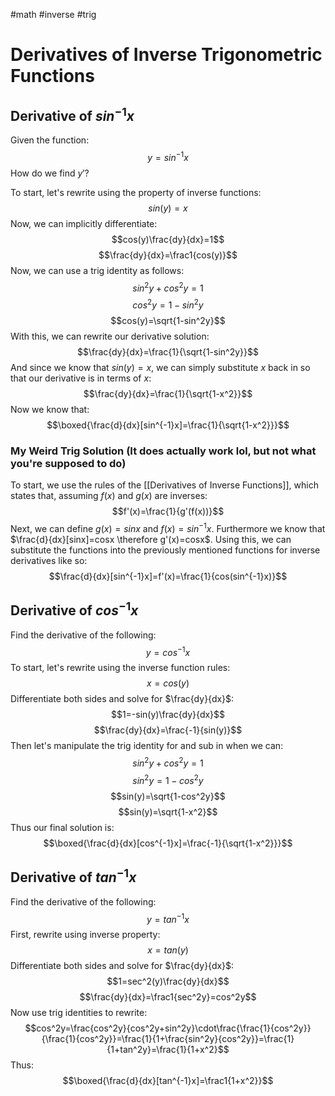 #math #inverse #trig
# Derivatives of Inverse Trigonometric Functions

## Derivative of $sin^{-1}x$
Given the function: $$y=sin^{-1}x$$ How do we find $y'$?

To start, let's rewrite using the property of inverse functions: $$sin(y)=x$$ Now, we can implicitly differentiate: $$cos(y)\frac{dy}{dx}=1$$
$$\frac{dy}{dx}=\frac1{cos(y)}$$
Now, we can use a trig identity as follows: $$sin^2y+cos^2y=1$$
$$cos^2y=1-sin^2y$$
$$cos(y)=\sqrt{1-sin^2y}$$
With this, we can rewrite our derivative solution: $$\frac{dy}{dx}=\frac{1}{\sqrt{1-sin^2y}}$$
And since we know that $sin(y)=x$, we can simply substitute $x$ back in so that our derivative is in terms of $x$: $$\frac{dy}{dx}=\frac{1}{\sqrt{1-x^2}}$$
Now we know that:
$$\boxed{\frac{d}{dx}[sin^{-1}x]=\frac{1}{\sqrt{1-x^2}}}$$
### My Weird Trig Solution (It does actually work lol, but not what you're supposed to do)
To start, we use the rules of the [[Derivatives of Inverse Functions]], which states that, assuming $f(x)$ and $g(x)$ are inverses: $$f'(x)=\frac{1}{g'(f(x))}$$
Next, we can define $g(x)=sinx$ and $f(x)=sin^{-1}x$. Furthermore we know that $\frac{d}{dx}[sinx]=cosx \therefore g'(x)=cosx$. Using this, we can substitute the functions into the previously mentioned functions for inverse derivatives like so: $$\frac{d}{dx}[sin^{-1}x]=f'(x)=\frac{1}{cos(sin^{-1}x)}$$
## Derivative of $cos^{-1}x$
Find the derivative of the following: $$y=cos^{-1}x$$
To start, let's rewrite using the inverse function rules: $$x=cos(y)$$
Differentiate both sides and solve for $\frac{dy}{dx}$: $$1=-sin(y)\frac{dy}{dx}$$
$$\frac{dy}{dx}=\frac{-1}{sin(y)}$$
Then let's manipulate the trig identity for and sub in when we can: $$sin^2y+cos^2y=1$$
$$sin^2y=1-cos^2y$$
$$sin(y)=\sqrt{1-cos^2y}$$
$$sin(y)=\sqrt{1-x^2}$$
Thus our final solution is: $$\boxed{\frac{d}{dx}[cos^{-1}x]=\frac{-1}{\sqrt{1-x^2}}}$$
## Derivative of $tan^{-1}x$
Find the derivative of the following: $$y=tan^{-1}x$$
First, rewrite using inverse property:
$$x=tan(y)$$
Differentiate both sides and solve for $\frac{dy}{dx}$: $$1=sec^2(y)\frac{dy}{dx}$$
$$\frac{dy}{dx}=\frac1{sec^2y}=cos^2y$$
Now use trig identities to rewrite: $$cos^2y=\frac{cos^2y}{cos^2y+sin^2y}\cdot\frac{\frac{1}{cos^2y}}{\frac{1}{cos^2y}}=\frac{1}{1+\frac{sin^2y}{cos^2y}}=\frac{1}{1+tan^2y}=\frac{1}{1+x^2}$$
Thus: $$\boxed{\frac{d}{dx}[tan^{-1}x]=\frac1{1+x^2}}$$
